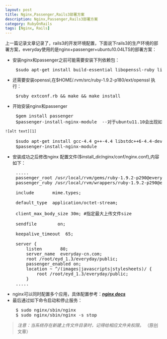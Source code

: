 ```yaml
---
layout: post
title: Nginx,Passenger,Rails3部署方案
description: Nginx,Passenger,Rails3部署方案
category: RubyOnRails
tags: [Nginx, Rails]
---
```

上一篇记录文章记录了，rails3的开发环境配置，下面说下rails3的生产环境的部署方案，everyday使用的是nginx+passenger+ubuntu10.04LTS的部署方案：

 - 安装nginx和passenger之前可能需要安装下列依赖包：
<pre>
    $sudo apt-get install build-essential libopenssl-ruby libcurl4-openssl-dev libssl-dev zlib1g-dev
</pre>
 - 还需要安装openssl,在$HOME/.rvm/src/ruby-1.9.2-p180/ext/openssl 执行：
<pre>
    $ruby extconf.rb && make && make install
</pre>
 - 开始安装nginx和passenger
<pre>
    $gem install passenger
    $passenger-install-nginx-module  --对于ubuntu11.10会出现如下错误：
</pre>
    ![alt text][1]
<pre>
    $sudo apt-get install gcc-4.4 g++-4.4 libstdc++6-4.4-dev   --需要装新的依赖包
    $passenger-install-nginx-module
</pre>
 - 安装成功之后修改nginx 配置文件($install_dir/nginx/conf/nginx.conf),内容如下：
<pre>
    .....
    passenger_root /usr/local/rvm/gems/ruby-1.9.2-p290@everyday/gems/passenger-3.0.8;
    passenger_ruby /usr/local/rvm/wrappers/ruby-1.9.2-p290@everyday/ruby;

    include       mime.types;

    default_type  application/octet-stream;

    client_max_body_size 30m; #指定最大上传文件size
    
    sendfile        on;

    keepalive_timeout  65;

    server {
        listen       80;
        server_name  everyday-cn.com;
        root /root/eyd_1.3/everyday/public;
        passenger_enabled on;
        location ~ ^/(images|javascripts|stylesheets)/ {
            root /root/eyd_1.3/everyday/public;
        }
    .....
</pre>
 - nginx可以同时配置多个应用，具体配置参考：[***nginx docs***][2]
 - 最后通过如下命令启动和停止服务：
<pre>
    $ sudo nginx/sbin/nginx
    $ sudo nginx/sbin/nginx -s stop
</pre>
> *注意：当系统存在新建上传文件目录时，记得给相应文件夹权限。* （原创文章）

  [1]: http://www.everyday-cn.com/system/pictures/919/medium_Screenshot%20at%202011-10-25%2020:20:19.png?1319590229 "passenger_error_ubuntu11.10"
  [2]: http://nginx.org/en/docs/ "nginx reference"
